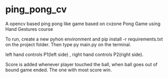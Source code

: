 # ping_pong_cv
A opencv based ping pong like game based on cvzone Pong Game using Hand Gestures course


To run, create a new pyhon environment and pip install -r requirements.txt on the project folder.
Then type py main.py on the terminal.


left hand controls P1(left side) , right hand controls P2(right side).

Score is added whenever player touched the ball, when ball goes out of bound game ended. The one with most score win.
